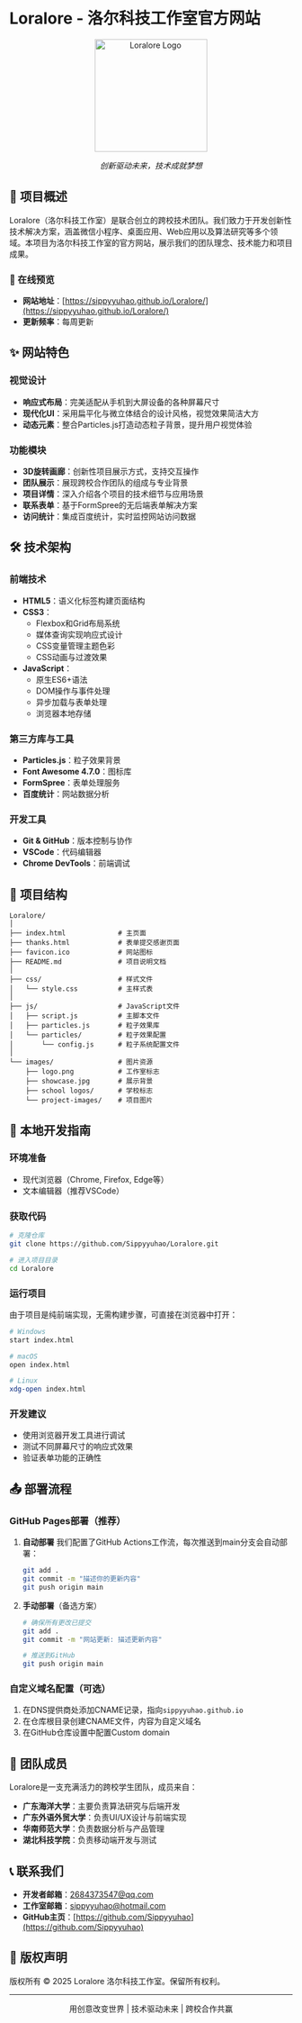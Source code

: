 # Loralore - 洛尔科技工作室官方网站

<div align="center">
  <img src="./images/logo.png" alt="Loralore Logo" width="200">
  <p><em>创新驱动未来，技术成就梦想</em></p>
</div>

## 📌 项目概述

Loralore（洛尔科技工作室）是联合创立的跨校技术团队。我们致力于开发创新性技术解决方案，涵盖微信小程序、桌面应用、Web应用以及算法研究等多个领域。本项目为洛尔科技工作室的官方网站，展示我们的团队理念、技术能力和项目成果。

### 🔗 在线预览

- **网站地址**：[https://sippyyuhao.github.io/Loralore/](https://sippyyuhao.github.io/Loralore/)
- **更新频率**：每周更新

## ✨ 网站特色

### 视觉设计
- **响应式布局**：完美适配从手机到大屏设备的各种屏幕尺寸
- **现代化UI**：采用扁平化与微立体结合的设计风格，视觉效果简洁大方
- **动态元素**：整合Particles.js打造动态粒子背景，提升用户视觉体验

### 功能模块
- **3D旋转画廊**：创新性项目展示方式，支持交互操作
- **团队展示**：展现跨校合作团队的组成与专业背景
- **项目详情**：深入介绍各个项目的技术细节与应用场景
- **联系表单**：基于FormSpree的无后端表单解决方案
- **访问统计**：集成百度统计，实时监控网站访问数据

## 🛠️ 技术架构

### 前端技术
- **HTML5**：语义化标签构建页面结构
- **CSS3**：
  - Flexbox和Grid布局系统
  - 媒体查询实现响应式设计
  - CSS变量管理主题色彩
  - CSS动画与过渡效果
- **JavaScript**：
  - 原生ES6+语法
  - DOM操作与事件处理
  - 异步加载与表单处理
  - 浏览器本地存储

### 第三方库与工具
- **Particles.js**：粒子效果背景
- **Font Awesome 4.7.0**：图标库
- **FormSpree**：表单处理服务
- **百度统计**：网站数据分析

### 开发工具
- **Git & GitHub**：版本控制与协作
- **VSCode**：代码编辑器
- **Chrome DevTools**：前端调试

## 📂 项目结构

```
Loralore/
│
├── index.html             # 主页面
├── thanks.html            # 表单提交感谢页面
├── favicon.ico            # 网站图标
├── README.md              # 项目说明文档
│
├── css/                   # 样式文件
│   └── style.css          # 主样式表
│
├── js/                    # JavaScript文件
│   ├── script.js          # 主脚本文件
│   ├── particles.js       # 粒子效果库
│   └── particles/         # 粒子效果配置
│       └── config.js      # 粒子系统配置文件
│
└── images/                # 图片资源
    ├── logo.png           # 工作室标志
    ├── showcase.jpg       # 展示背景
    ├── school logos/      # 学校标志
    └── project-images/    # 项目图片
```

## 🚀 本地开发指南

### 环境准备
- 现代浏览器（Chrome, Firefox, Edge等）
- 文本编辑器（推荐VSCode）

### 获取代码
```bash
# 克隆仓库
git clone https://github.com/Sippyyuhao/Loralore.git

# 进入项目目录
cd Loralore
```

### 运行项目
由于项目是纯前端实现，无需构建步骤，可直接在浏览器中打开：

```bash
# Windows
start index.html

# macOS
open index.html

# Linux
xdg-open index.html
```

### 开发建议
- 使用浏览器开发工具进行调试
- 测试不同屏幕尺寸的响应式效果
- 验证表单功能的正确性

## 📤 部署流程

### GitHub Pages部署（推荐）

1. **自动部署**
   我们配置了GitHub Actions工作流，每次推送到main分支会自动部署：

   ```bash
   git add .
   git commit -m "描述你的更新内容"
   git push origin main
   ```

2. **手动部署**（备选方案）
   ```bash
   # 确保所有更改已提交
   git add .
   git commit -m "网站更新: 描述更新内容"
   
   # 推送到GitHub
   git push origin main
   ```

### 自定义域名配置（可选）
1. 在DNS提供商处添加CNAME记录，指向`sippyyuhao.github.io`
2. 在仓库根目录创建CNAME文件，内容为自定义域名
3. 在GitHub仓库设置中配置Custom domain

## 👥 团队成员

Loralore是一支充满活力的跨校学生团队，成员来自：
- **广东海洋大学**：主要负责算法研究与后端开发
- **广东外语外贸大学**：负责UI/UX设计与前端实现
- **华南师范大学**：负责数据分析与产品管理
- **湖北科技学院**：负责移动端开发与测试

## 📞 联系我们

- **开发者邮箱**：2684373547@qq.com
- **工作室邮箱**：sippyyuhao@hotmail.com
- **GitHub主页**：[https://github.com/Sippyyuhao](https://github.com/Sippyyuhao)

## 📜 版权声明

版权所有 © 2025 Loralore 洛尔科技工作室。保留所有权利。

---

<div align="center">
  <p>用创意改变世界 | 技术驱动未来 | 跨校合作共赢</p>
</div> 